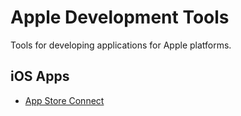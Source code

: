 # Apple Development Tools

Tools for developing applications for Apple platforms.

## iOS Apps

- [App Store Connect](https://apps.apple.com/us/app/app-store-connect/id1234793120)
